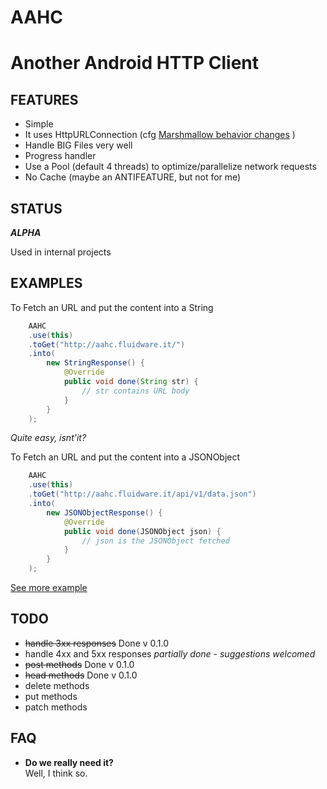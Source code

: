 # AAHC
# Another Android HTTP Client




## FEATURES

* Simple
* It uses HttpURLConnection (cfg [Marshmallow behavior changes](https://developer.android.com/preview/behavior-changes.html#behavior-apache-http-client) )
* Handle BIG Files very well
* Progress handler
* Use a Pool (default 4 threads) to optimize/parallelize network requests
* No Cache (maybe an ANTIFEATURE, but not for me)

## STATUS

___ALPHA___

Used in internal projects

## EXAMPLES

To Fetch an URL and put the content into a String

``` java
    AAHC
    .use(this)
    .toGet("http://aahc.fluidware.it/")
    .into(
        new StringResponse() {
            @Override
            public void done(String str) {
                // str contains URL body
            }
        }
    );
```

_Quite easy, isnt'it?_

To Fetch an URL and put the content into a JSONObject

``` java
    AAHC
    .use(this)
    .toGet("http://aahc.fluidware.it/api/v1/data.json")
    .into(
        new JSONObjectResponse() {
            @Override
            public void done(JSONObject json) {
                // json is the JSONObject fetched
            }
        }
    );
```


[See more example](https://github.com/macno/aahc/wiki/Examples)


## TODO

* ~~handle 3xx responses~~ Done v 0.1.0
* handle 4xx and 5xx responses _partially done - suggestions welcomed_
* ~~post methods~~ Done v 0.1.0
* ~~head methods~~ Done v 0.1.0
* delete methods
* put methods
* patch methods


## FAQ

* __Do we really need it?__  
Well, I think so.

